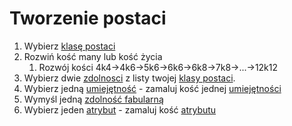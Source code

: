 # Tworzenie postaci

1. Wybierz [klasę postaci](#file-klasa-postaci-md)
2. Rozwiń kość many lub kość życia
   1. Rozwój kości 4k4->4k6->5k6->6k6->6k8->7k8->...->12k12
3. Wybierz dwie [zdolnosci](#file-zdolnosc-md) z listy twojej [klasy postaci](#file-klasa-postaci-md).
4. Wybierz jedną [umiejętność](#file-umiejetnosci-id) - zamaluj kość jednej [umiejętności](#file-umiejetnosci-id)
5. Wymyśl jedną [zdolność fabularną](#file-zdolnosc-fabularna-md)
6. Wybierz jeden [atrybut](#file-atrybuty-id) - zamaluj kość [atrybutu](#file-atrybuty-id)
